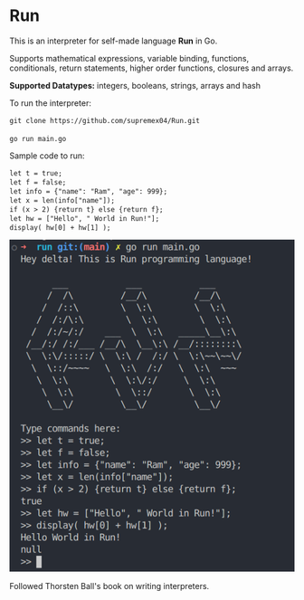 # Run
This is an interpreter for self-made language **Run** in Go.

Supports mathematical expressions, variable binding, functions, conditionals, return statements, higher order functions, closures and arrays.

**Supported Datatypes:** integers, booleans, strings, arrays and hash


To run the interpreter:
```
git clone https://github.com/supremex04/Run.git

go run main.go
```

Sample code to run:

```
let t = true;
let f = false;
let info = {"name": "Ram", "age": 999};
let x = len(info["name"]);
if (x > 2) {return t} else {return f};
let hw = ["Hello", " World in Run!"];
display( hw[0] + hw[1] );
```

![Snapshot of the interpreter](./screenshot.png)

Followed Thorsten Ball's book on writing interpreters.



